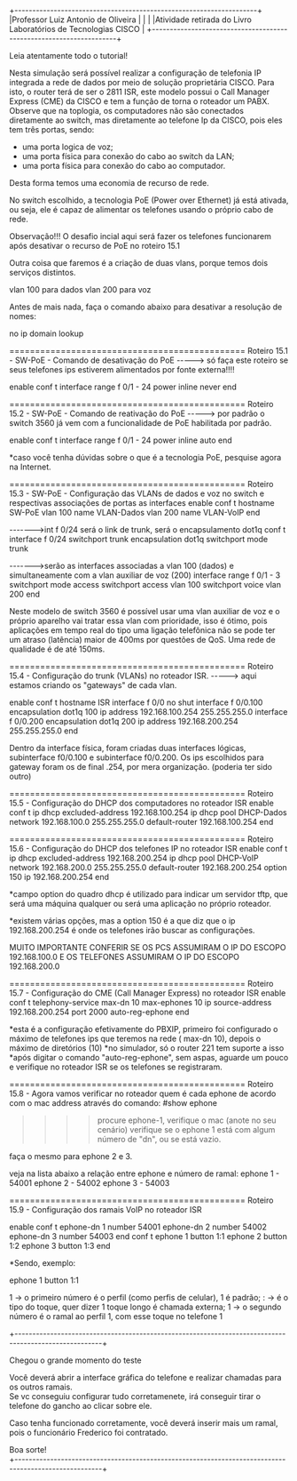 +--------------------------------------------------------------------+
|Professor Luiz Antonio de Oliveira				     |
|								     |
|Atividade retirada do Livro Laboratórios de Tecnologias CISCO       |
+--------------------------------------------------------------------+



Leia atentamente todo o tutorial!



Nesta simulação será possível realizar a configuração de telefonia IP integrada a rede de dados por meio de solução proprietária CISCO.
Para isto, o router terá de ser o 2811 ISR, este modelo possui o Call Manager Express (CME) da CISCO e tem a função de torna o roteador um PABX.
Observe que na toplogia, os computadores não são conectados diretamente ao switch, mas diretamente ao telefone Ip da CISCO, pois eles tem três portas, sendo:

- uma porta logica de voz;
- uma porta física para conexão do cabo ao switch da LAN;
- uma porta física para conexão do cabo ao computador.

Desta forma temos uma economia de recurso de rede.

No switch escolhido, a tecnologia PoE (Power over Ethernet) já está ativada, ou seja, ele é capaz de alimentar os telefones usando o próprio cabo de rede. 

Observação!!! O desafio incial aqui será fazer os telefones funcionarem após desativar o recurso de PoE no roteiro 15.1

Outra coisa que faremos é a criação de duas vlans, porque temos dois serviços distintos.

vlan 100 para dados
vlan 200 para voz

Antes de mais nada, faça o comando abaixo para desativar a resolução de nomes:

no ip domain lookup



==============================================
Roteiro 15.1 - SW-PoE - Comando de desativação do PoE -----> só faça este roteiro se seus telefones ips estiverem alimentados por fonte externa!!!!

enable
conf t
interface range f 0/1 - 24
power inline never
end



==============================================
Roteiro 15.2 - SW-PoE - Comando de reativação do PoE -----> por padrão o switch 3560 já vem com a funcionalidade de PoE habilitada por padrão.

enable
conf t
interface range f 0/1 - 24
power inline auto
end


*caso você tenha dúvidas sobre o que é a tecnologia PoE, pesquise agora na Internet.



==============================================
Roteiro 15.3 - SW-PoE - Configuração das VLANs de dados e voz no switch e respectivas associações de portas as interfaces
enable
conf t
hostname SW-PoE
vlan 100
name VLAN-Dados
vlan 200
name VLAN-VoIP
end

------->int f 0/24 será o link de trunk, será o encapsulamento dot1q
conf t
interface f 0/24
switchport trunk encapsulation dot1q
switchport mode trunk

------->serão as interfaces associadas a vlan 100 (dados) e simultaneamente com a vlan auxiliar de voz (200)
interface range f 0/1 - 3
switchport mode access
switchport access vlan 100
switchport voice vlan 200
end




Neste modelo de switch 3560 é possível usar uma vlan auxiliar de voz e o próprio aparelho vai tratar essa vlan com prioridade, isso é ótimo, pois aplicações em tempo real do tipo uma ligação telefônica não se pode ter um atraso (latência) maior de 400ms por questões de QoS. Uma rede de qualidade é de até 150ms.



==============================================
Roteiro 15.4 - Configuração do trunk (VLANs) no roteador ISR. -----> aqui estamos criando os "gateways" de cada vlan.

enable
conf t
hostname ISR
interface f 0/0
no shut
interface f 0/0.100
encapsulation dot1q 100
ip address 192.168.100.254 255.255.255.0
interface f 0/0.200
encapsulation dot1q 200
ip address 192.168.200.254 255.255.255.0
end


Dentro da interface física, foram criadas duas interfaces lógicas,  subinterface f0/0.100 e subinterface f0/0.200.
Os ips escolhidos para gateway foram os de final .254, por mera organização. (poderia ter sido outro)



==============================================
Roteiro 15.5 - Configuração do DHCP dos computadores no roteador ISR
enable
conf t
ip dhcp excluded-address 192.168.100.254
ip dhcp pool DHCP-Dados
network 192.168.100.0 255.255.255.0
default-router 192.168.100.254
end



==============================================
Roteiro 15.6 - Configuração do DHCP dos telefones  IP no roteador ISR
enable
conf t
ip dhcp excluded-address 192.168.200.254
ip dhcp pool DHCP-VoIP
network 192.168.200.0 255.255.255.0
default-router 192.168.200.254
option 150 ip 192.168.200.254
end



*campo option do quadro dhcp é utilizado para indicar um servidor tftp, que será uma máquina qualquer ou será uma aplicação no próprio roteador.

*existem várias opções, mas a option 150 é a que diz que o ip 192.168.200.254 é onde os telefones irão buscar as configurações.

MUITO IMPORTANTE CONFERIR SE OS PCS ASSUMIRAM O IP DO ESCOPO 192.168.100.0 E OS TELEFONES ASSUMIRAM O IP DO ESCOPO 192.168.200.0



==============================================
Roteiro 15.7 - Configuração do CME (Call Manager Express) no roteador ISR
enable
conf t
telephony-service
max-dn 10
max-ephones 10
ip source-address 192.168.200.254 port 2000
auto-reg-ephone
end




*esta é a configuração efetivamente do PBXIP, primeiro foi configurado o máximo de telefones ips que teremos na rede ( max-dn 10), depois o máximo de diretórios (10)
*no simulador, só o router 221 tem suporte a isso
*após digitar o comando "auto-reg-ephone", sem aspas, aguarde um pouco e verifique no roteador ISR se os telefones se registraram.



==============================================
Roteiro 15.8 - Agora vamos verificar no roteador quem é cada ephone de acordo com o mac address através do comando:
#show ephone

>>>>procure ephone-1, verifique o mac (anote no seu cenário)
>>>>verifique se o ephone 1 está com algum número de "dn", ou se está vazio.

faça o mesmo para ephone 2 e 3.



veja na lista abaixo a relação entre ephone e número de ramal:
ephone 1 - 54001
ephone 2 - 54002
ephone 3 - 54003




==============================================
Roteiro 15.9 - Configuração dos ramais VoIP no roteador ISR

enable
conf t
ephone-dn 1
number 54001
ephone-dn 2
number 54002
ephone-dn 3
number 54003
end
conf t
ephone 1
button 1:1
ephone 2
button 1:2
ephone 3
button 1:3
end







*Sendo, exemplo:

ephone 1
button 1:1

1 -> o primeiro número é o perfil (como perfis de celular), 1 é padrão;
: -> é o tipo do toque, quer dizer 1 toque longo é chamada externa;
1 -> o segundo número é o ramal ao perfil 1, com esse toque no telefone 1





+------------------------------------------------------------------------------------------------------+
														
Chegou o grande momento do teste                                                                       

Você deverá abrir a interface gráfica do telefone e realizar chamadas para os outros ramais.            
Se vc conseguiu configurar tudo corretamenete, irá conseguir tirar o telefone do gancho ao clicar sobre ele.            

Caso tenha funcionado corretamente, você deverá inserir mais um ramal, pois o funcionário Frederico foi contratado.       

Boa sorte!                                                                                                                
+------------------------------------------------------------------------------------------------------+


